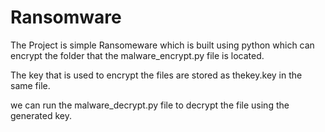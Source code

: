 # Ransomware

The Project is simple Ransomeware which is built using python which can encrypt the folder that the malware_encrypt.py file is located.

The key that is used to encrypt the files are stored as thekey.key in the same file.

we can run the malware_decrypt.py file to decrypt the file using the generated key.
